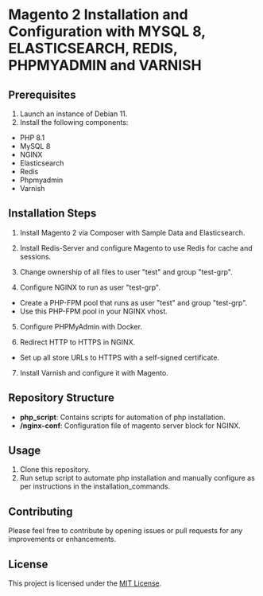 # Magento 2 Installation and Configuration with MYSQL 8, ELASTICSEARCH, REDIS, PHPMYADMIN and VARNISH

## Prerequisites
1. Launch an instance of Debian 11.
2. Install the following components:
  - PHP 8.1
  - MySQL 8
  - NGINX
  - Elasticsearch
  - Redis
  - Phpmyadmin
  - Varnish

## Installation Steps
1. Install Magento 2 via Composer with Sample Data and Elasticsearch.
   
2. Install Redis-Server and configure Magento to use Redis for cache and sessions.

3. Change ownership of all files to user "test" and group "test-grp".

4. Configure NGINX to run as user "test-grp".
  - Create a PHP-FPM pool that runs as user "test" and group "test-grp".
  - Use this PHP-FPM pool in your NGINX vhost.

5. Configure PHPMyAdmin with Docker.

6. Redirect HTTP to HTTPS in NGINX.
  - Set up all store URLs to HTTPS with a self-signed certificate.

7. Install Varnish and configure it with Magento.

## Repository Structure
- **php_script**: Contains scripts for automation of php installation.
- **/nginx-conf**: Configuration file of magento server block for NGINX.

## Usage
1. Clone this repository.
2. Run setup script to automate php installation and  manually configure as per instructions in the installation_commands.

## Contributing
Please feel free to contribute by opening issues or pull requests for any improvements or enhancements.

## License
This project is licensed under the [MIT License](LICENSE).

